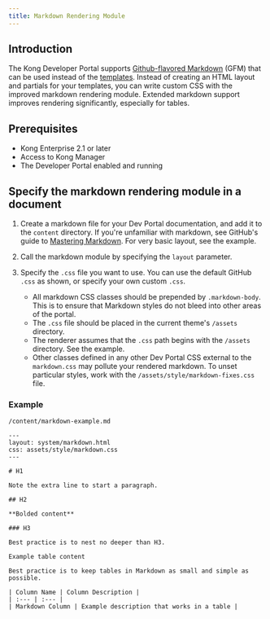 ```yaml
---
title: Markdown Rendering Module
---
```


## Introduction

The Kong Developer Portal supports
[Github-flavored Markdown](https://github.github.com/gfm/) (GFM) that can be
used instead of the [templates](/enterprise/{{page.kong_version}}/developer-portal/working-with-templates). Instead of 
creating an HTML layout and partials for your templates, you can write custom CSS
with the improved markdown rendering module. Extended markdown support
improves rendering significantly, especially for tables.

## Prerequisites

* Kong Enterprise 2.1 or later
* Access to Kong Manager
* The Developer Portal enabled and running

## Specify the markdown rendering module in a document

1. Create a markdown file for your Dev Portal documentation, and add it to the `content` directory. If you're unfamiliar with markdown, see GitHub's guide to [Mastering Markdown](https://guides.github.com/features/mastering-markdown/). For very basic layout, see the example.
2. Call the markdown module by specifying the `layout` parameter.
3. Specify the `.css` file you want to use. You can use the default GitHub `.css` as shown, or specify your own custom `.css`.

   - All markdown CSS classes should be prepended by `.markdown-body`.  This is
     to ensure that Markdown styles do not bleed into other areas of the portal.
   - The `.css` file should be placed in the current theme's `/assets` directory.
   - The renderer assumes that the `.css` path begins with the `/assets`
     directory. See the example.
   - Other classes defined in any other Dev Portal CSS external to the
     `markdown.css` may pollute your rendered markdown. To unset
     particular styles, work with the
     `/assets/style/markdown-fixes.css` file.

### Example

`/content/markdown-example.md`

```
---
layout: system/markdown.html
css: assets/style/markdown.css
---

# H1

Note the extra line to start a paragraph.

## H2

**Bolded content**

### H3

Best practice is to nest no deeper than H3.

Example table content

Best practice is to keep tables in Markdown as small and simple as possible.

| Column Name | Column Description |
| :--- | :--- |
| Markdown Column | Example description that works in a table |
```
